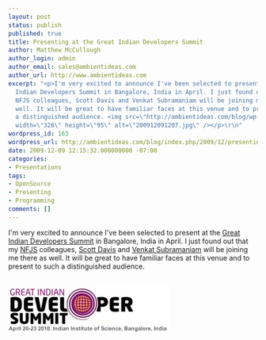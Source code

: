 ```yaml
---
layout: post
status: publish
published: true
title: Presenting at the Great Indian Developers Summit
author: Matthew McCullough
author_login: admin
author_email: sales@ambientideas.com
author_url: http://www.ambientideas.com
excerpt: "<p>I'm very excited to announce I've been selected to present at the Great
  Indian Developers Summit in Bangalore, India in April. I just found out that my
  NFJS colleagues, Scott Davis and Venkat Subramaniam will be joining me there as
  well. It will be great to have familiar faces at this venue and to present to such
  a distinguished audience. <img src=\"http://ambientideas.com/blog/wp-content/uploads/2009/12/200912091207.jpg\"
  width=\"326\" height=\"95\" alt=\"200912091207.jpg\" /></p>\r\n"
wordpress_id: 163
wordpress_url: http://ambientideas.com/blog/index.php/2009/12/presenting-at-the-great-indian-developers-summit/
date: 2009-12-09 12:15:32.000000000 -07:00
categories:
- Presentations
tags:
- OpenSource
- Presenting
- Programming
comments: []
---
```

<p>I'm very excited to announce I've been selected to present at the <a href="http://www.devmarch.com/developersummit/speakers.html" target="_blank">Great Indian Developers Summit</a> in Bangalore, India in April. I just found out that my <a href="http://nofluffjuststuff.com" target="_blank">NFJS</a> colleagues, <a href="http://www.davisworld.org/" target="_blank">Scott Davis</a> and <a href="http://www.agiledeveloper.com/" target="_blank">Venkat Subramaniam</a> will be joining me there as well. It will be great to have familiar faces at this venue and to present to such a distinguished audience.</p>
<p><br />
<a href="http://www.devmarch.com/developersummit/speakers.html" target="_blank"><img src="/blog/wp-content/uploads/2009/12/200912091207.jpg" width="326" height="95" alt="200912091207.jpg" /></a></p>
